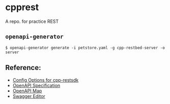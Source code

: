 # cpprest
A repo. for practice REST

## `openapi-generator`
```text
$ openapi-generator generate -i petstore.yaml -g cpp-restbed-server -o server
```

## Reference:
* [Config Options for cpp-restsdk](https://openapi-generator.tech/docs/generators/cpp-restsdk)
* [OpenAPI Specification](https://github.com/OAI/OpenAPI-Specification/blob/main/versions/3.0.1.md#infoObject)
* [OpenAPI Map](https://openapi-map.apihandyman.io/?version=3.0)
* [Swagger Editor](https://editor.swagger.io/)